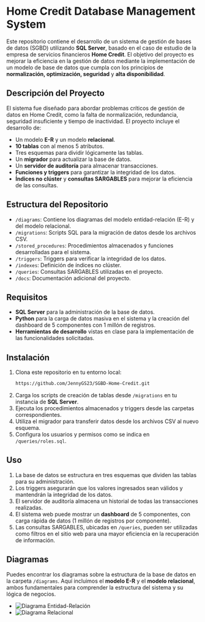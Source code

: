 # Home Credit Database Management System

Este repositorio contiene el desarrollo de un sistema de gestión de bases de datos (SGBD) utilizando **SQL Server**, basado en el caso de estudio de la empresa de servicios financieros **Home Credit**. El objetivo del proyecto es mejorar la eficiencia en la gestión de datos mediante la implementación de un modelo de base de datos que cumpla con los principios de **normalización, optimización, seguridad** y **alta disponibilidad**. 

## Descripción del Proyecto

El sistema fue diseñado para abordar problemas críticos de gestión de datos en Home Credit, como la falta de normalización, redundancia, seguridad insuficiente y tiempo de inactividad. El proyecto incluye el desarrollo de:

- Un modelo **E-R** y un modelo **relacional**.
- **10 tablas** con al menos 5 atributos.
- Tres esquemas para dividir lógicamente las tablas.
- Un **migrador** para actualizar la base de datos.
- Un **servidor de auditoría** para almacenar transacciones.
- **Funciones y triggers** para garantizar la integridad de los datos.
- **Índices no clúster** y **consultas SARGABLES** para mejorar la eficiencia de las consultas.

## Estructura del Repositorio

- `/diagrams`: Contiene los diagramas del modelo entidad-relación (E-R) y del modelo relacional.
- `/migrations`: Scripts SQL para la migración de datos desde los archivos CSV.
- `/stored_procedures`: Procedimientos almacenados y funciones desarrolladas para el sistema.
- `/triggers`: Triggers para verificar la integridad de los datos.
- `/indexes`: Definición de índices no clúster.
- `/queries`: Consultas SARGABLES utilizadas en el proyecto.
- `/docs`: Documentación adicional del proyecto.

## Requisitos

- **SQL Server** para la administración de la base de datos.
- **Python** para la carga de datos masiva en el sistema y la creación del dashboard de 5 componentes con 1 millón de registros.
- **Herramientas de desarrollo** vistas en clase para la implementación de las funcionalidades solicitadas.

## Instalación

1. Clona este repositorio en tu entorno local:
   ```bash
   https://github.com/JennyGS23/SGBD-Home-Credit.git
   ```
2. Carga los scripts de creación de tablas desde `/migrations` en tu instancia de **SQL Server**.
3. Ejecuta los procedimientos almacenados y triggers desde las carpetas correspondientes.
4. Utiliza el migrador para transferir datos desde los archivos CSV al nuevo esquema.
5. Configura los usuarios y permisos como se indica en `/queries/roles.sql`.

## Uso

1. La base de datos se estructura en tres esquemas que dividen las tablas para su administración.
2. Los triggers asegurarán que los valores ingresados sean válidos y mantendrán la integridad de los datos.
3. El servidor de auditoría almacena un historial de todas las transacciones realizadas.
4. El sistema web puede mostrar un **dashboard** de 5 componentes, con carga rápida de datos (1 millón de registros por componente).
5. Las consultas SARGABLES, ubicadas en `/queries`, pueden ser utilizadas como filtros en el sitio web para una mayor eficiencia en la recuperación de información.

## Diagramas

Puedes encontrar los diagramas sobre la estructura de la base de datos en la carpeta `/diagrams`. Aquí incluimos el **modelo E-R** y el **modelo relacional**, ambos fundamentales para comprender la estructura del sistema y su lógica de negocios.

- ![Diagrama Entidad-Relación](./diagrams/er-diagram.png)
- ![Diagrama Relacional](./diagrams/relational-diagram.png)
